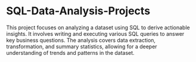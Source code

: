 # SQL-Data-Analysis-Projects
This project focuses on analyzing a dataset using SQL to derive actionable insights. It involves writing and executing various SQL queries to answer key business questions. The analysis covers data extraction, transformation, and summary statistics, allowing for a deeper understanding of trends and patterns in the dataset.
